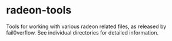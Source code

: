 # radeon-tools

Tools for working with various radeon related files, as released by fail0verflow.
See individual directories for detailed information.